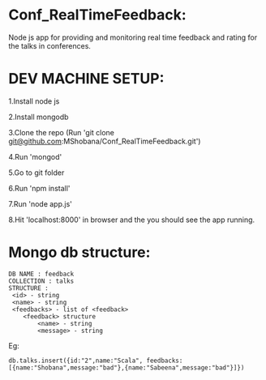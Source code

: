 Conf_RealTimeFeedback:
=====================

Node js app for providing and monitoring real time feedback and rating for the talks in conferences.

DEV MACHINE SETUP:
==================

1.Install node js

2.Install mongodb

3.Clone the repo (Run 'git clone git@github.com:MShobana/Conf_RealTimeFeedback.git')

4.Run 'mongod'

5.Go to git folder

6.Run 'npm install'

7.Run 'node app.js'

8.Hit 'localhost:8000' in browser and the you should see the app running.

Mongo db structure:
===================
```
DB NAME : feedback
COLLECTION : talks
STRUCTURE :
 <id> - string
 <name> - string
 <feedbacks> - list of <feedback>
	<feedback> structure
		<name> - string
		<message> - string
```

Eg:
```
db.talks.insert({id:"2",name:"Scala", feedbacks:[{name:"Shobana",message:"bad"},{name:"Sabeena",message:"bad"}]})
```
